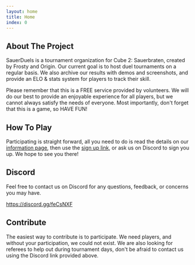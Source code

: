 ```yaml
---
layout: home
title: Home
index: 0
---
```


## About The Project

SauerDuels is a tournament organization for Cube 2: Sauerbraten, created by Frosty and Origin. Our current goal is to host duel tournaments on a regular basis. We also archive our results with demos and screenshots, and provide an ELO & stats system for players to track their skill.

Please remember that this is a FREE service provided by volunteers. We will do our best to provide an enjoyable experience for all players, but we cannot always satisfy the needs of everyone. Most importantly, don't forget that this is a game, so HAVE FUN!

## How To Play

Participating is straight forward, all you need to do is read the details on our <a href="{{ site.baseurl }}{% link info.md %}">information page</a>, then use the <a href="{{ site.baseurl }}{% link sign-up.md %}">sign up link</a>, or ask us on Discord to sign you up. We hope to see you there!

## Discord

Feel free to contact us on Discord for any questions, feedback, or concerns you may have.

<a href="https://discord.gg/feCsNXF" target="_blank">https://discord.gg/feCsNXF</a>

## Contribute

The easiest way to contribute is to participate. We need players, and without your participation, we could not exist. We are also looking for referees to help out during tournament days, don't be afraid to contact us using the Discord link provided above.
